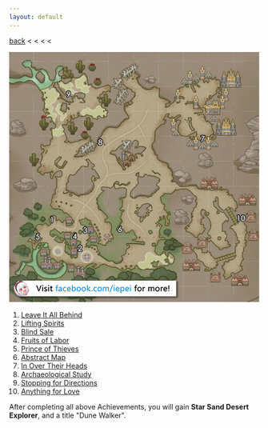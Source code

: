 ```yaml
---
layout: default
---
```


[back](../) < < < <

![Star Sand Desert Conversations](star-sand-desert-conversations.jpg)
1. [Leave It All Behind](https://youtu.be/l2CHtuG3ej4)
2. [Lifting Spirits](https://youtu.be/4OkSU8-Yh54)
3. [Blind Sale](https://youtu.be/XXKbnP84A2A)
4. [Fruits of Labor](https://youtu.be/1udaBbf1kM4)
5. [Prince of Thieves](https://youtu.be/tX2xWcTKf2w)
6. [Abstract Map](https://youtu.be/KLM8z7t_-3E)
7. [In Over Their Heads](https://youtu.be/Fcj_QZO_V0U)
8. [Archaeological Study](https://youtu.be/iGW3R0dd9Jw)
9. [Stopping for Directions](https://youtu.be/SPhGA5RHkpc)
10. [Anything for Love](https://youtu.be/I4xAX8Yuwfk)

After completing all above Achievements, you will gain **Star Sand Desert Explorer**, and a title "Dune Walker".
